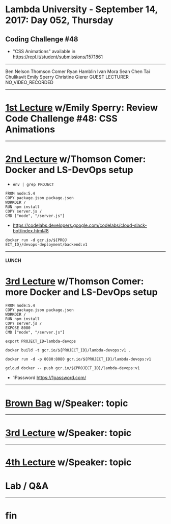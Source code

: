 # Lambda University - September 14, 2017: Day 052, Thursday
## Coding Challenge #48
- "CSS Animations" available in https://repl.it/student/submissions/1571861
***
Ben Nelson
Thomson Comer
Ryan Hamblin
Ivan Mora
Sean Chen
Tai Chulikavit
Emily Sperry
Christine Gierer
GUEST LECTURER
NO_VIDEO_RECORDED
***
# [1st Lecture](VIDEO_RECORDED_NOT_POSTED) w/Emily Sperry: Review Code Challenge #48: CSS Animations
***
# [2nd Lecture](VIDEO_RECORDED_NOT_POSTED) w/Thomson Comer: Docker and LS-DevOps setup
- `env | grep PROJECT`
```
FROM node:5.4
COPY package.json package.json
WORKDIR /
RUN npm install
COPY server.js /
CMD ["node", "/server.js"]
```

- https://codelabs.developers.google.com/codelabs/cloud-slack-bot/index.html#8

```console
docker run -d gcr.io/${PROJ
ECT_ID}/devops-deployment/backend:v1
```

***
#### LUNCH
# [3rd Lecture](VIDEO_RECORDED_NOT_POSTED) w/Thomson Comer: more Docker and LS-DevOps setup
```
FROM node:5.4
COPY package.json package.json
WORKDIR /
RUN npm install
COPY server.js /
EXPOSE 8080
CMD ["node", "/server.js"]
```

```console
export PROJECT_ID=lambda-devops

docker build -t gcr.io/${PROJECT_ID}/lambda-devops:v1 .

docker run -d -p 8080:8080 gcr.io/${PROJECT_ID}/lambda-devops:v1

gcloud docker -- push gcr.io/${PROJECT_ID}/lambda-devops:v1
```

- 1Password https://1password.com/

***
# [Brown Bag](VIDEO_RECORDED_NOT_POSTED) w/Speaker: topic
***
# [3rd Lecture](VIDEO_RECORDED_NOT_POSTED) w/Speaker: topic
***
# [4th Lecture](VIDEO_RECORDED_NOT_POSTED) w/Speaker: topic
# Lab / Q&A
***
# fin
